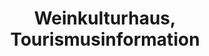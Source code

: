 ---
title: "Weinkulturhaus, Tourismusinformation"
url: /gols/weinkulturhaus-tourismusinformation/
shop: Wein
---
